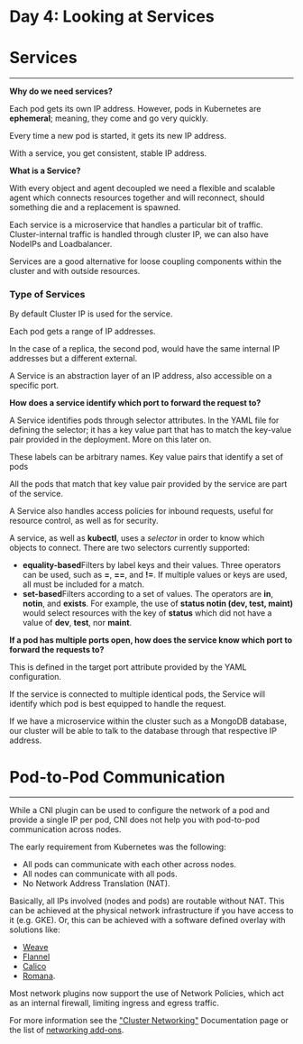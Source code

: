 # Day 4: Looking at Services

# Services

---

**Why do we need services?**

Each pod gets its own IP address. However, pods in Kubernetes are **ephemeral**; meaning, they come and go very quickly.

Every time a new pod is started, it gets its new IP address.

With a service, you get consistent, stable IP address.

**What is a Service?**

With every object and agent decoupled we need a flexible and scalable
 agent which connects resources together and will reconnect, should 
something die and a replacement is spawned.

Each service is a microservice that handles a particular bit of traffic. Cluster-internal traffic is handled through cluster IP, we can also have NodeIPs and Loadbalancer.

Services are a good alternative for loose coupling components within the cluster and with outside resources.

### Type of Services

By default Cluster IP is used for the service. 

Each pod gets a range of IP addresses.

In the case of a replica, the second pod, would have the same internal IP addresses but a different external.

A Service is an abstraction layer of an IP address, also accessible on a specific port.

**How does a service identify which port to forward the request to?**

A Service identifies pods through selector attributes. In the YAML file for defining the selector; it has a key value part that has to match the key-value pair provided in the deployment. More on this later on.

These labels can be arbitrary names. Key value pairs that identify a set of pods

All the pods that match that key value pair provided by the service are part of the service.

A Service also handles access policies for inbound requests, useful for resource control, as well as for security.

A service, as well as **kubectl**, uses a *selector* in order to know which objects to connect. There are two selectors currently supported:

- **equality-based**Filters by label keys and their values. Three operators can be used, such as **=**, **==**, and **!=**. If multiple values or keys are used, all must be included for a match.
- **set-based**Filters according to a set of values. The operators are **in**, **notin**, and **exists**. For example, the use of **status notin (dev, test, maint)** would select resources with the key of **status** which did not have a value of **dev**, **test**, nor **maint**.

**If a pod has multiple ports open, how does the service know which port to forward the requests to?**

This is defined in the target port attribute provided by the YAML configuration.

If the service is connected to multiple identical pods, the Service will identify which pod is best equipped to handle the request.

If we have a microservice within the cluster such as a MongoDB database, our cluster will be able to talk to the database through that respective IP address.

# Pod-to-Pod Communication

---

While a CNI plugin can be used to configure the network of a pod and 
provide a single IP per pod, CNI does not help you with pod-to-pod 
communication across nodes.

The early requirement from Kubernetes was the following:

- All pods can communicate with each other across nodes.
- All nodes can communicate with all pods.
- No Network Address Translation (NAT).

Basically, all IPs involved (nodes and pods) are routable without 
NAT. This can be achieved at the physical network infrastructure if you 
have access to it (e.g. GKE). Or, this can be achieved with a software 
defined overlay with solutions like:

- [Weave](https://www.weave.works/oss/net/)
- [Flannel](https://coreos.com/flannel/docs/latest/)
- [Calico](https://www.projectcalico.org/)
- [Romana](https://romana.io/).

Most network plugins now support the use of Network Policies, which 
act as an internal firewall, limiting ingress and egress traffic.

For more information see the ["Cluster Networking"](https://kubernetes.io/docs/concepts/cluster-administration/networking/) Documentation page or the list of [networking add-ons](https://kubernetes.io/docs/concepts/cluster-administration/addons/).
